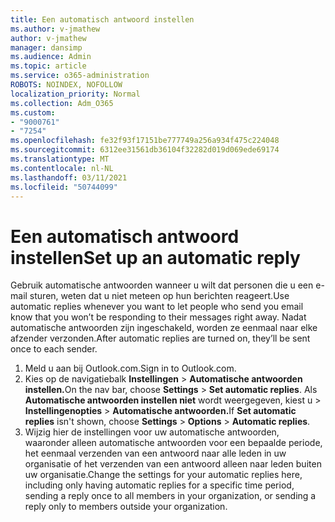 ```yaml
---
title: Een automatisch antwoord instellen
ms.author: v-jmathew
author: v-jmathew
manager: dansimp
ms.audience: Admin
ms.topic: article
ms.service: o365-administration
ROBOTS: NOINDEX, NOFOLLOW
localization_priority: Normal
ms.collection: Adm_O365
ms.custom:
- "9000761"
- "7254"
ms.openlocfilehash: fe32f93f17151be777749a256a934f475c224048
ms.sourcegitcommit: 6312ee31561db36104f32282d019d069ede69174
ms.translationtype: MT
ms.contentlocale: nl-NL
ms.lasthandoff: 03/11/2021
ms.locfileid: "50744099"
---
```

# <a name="set-up-an-automatic-reply"></a><span data-ttu-id="8143b-102">Een automatisch antwoord instellen</span><span class="sxs-lookup"><span data-stu-id="8143b-102">Set up an automatic reply</span></span>

<span data-ttu-id="8143b-103">Gebruik automatische antwoorden wanneer u wilt dat personen die u een e-mail sturen, weten dat u niet meteen op hun berichten reageert.</span><span class="sxs-lookup"><span data-stu-id="8143b-103">Use automatic replies whenever you want to let people who send you email know that you won’t be responding to their messages right away.</span></span> <span data-ttu-id="8143b-104">Nadat automatische antwoorden zijn ingeschakeld, worden ze eenmaal naar elke afzender verzonden.</span><span class="sxs-lookup"><span data-stu-id="8143b-104">After automatic replies are turned on, they’ll be sent once to each sender.</span></span>

1. <span data-ttu-id="8143b-105">Meld u aan bij Outlook.com.</span><span class="sxs-lookup"><span data-stu-id="8143b-105">Sign in to Outlook.com.</span></span>
2. <span data-ttu-id="8143b-106">Kies op de navigatiebalk **Instellingen**  >  **Automatische antwoorden instellen.**</span><span class="sxs-lookup"><span data-stu-id="8143b-106">On the nav bar, choose **Settings** > **Set automatic replies**.</span></span> <span data-ttu-id="8143b-107">Als **Automatische antwoorden instellen niet** wordt weergegeven, kiest u   >  **Instellingenopties**  >  **Automatische antwoorden.**</span><span class="sxs-lookup"><span data-stu-id="8143b-107">If **Set automatic replies** isn't shown, choose **Settings** > **Options** > **Automatic replies**.</span></span>
3. <span data-ttu-id="8143b-108">Wijzig hier de instellingen voor uw automatische antwoorden, waaronder alleen automatische antwoorden voor een bepaalde periode, het eenmaal verzenden van een antwoord naar alle leden in uw organisatie of het verzenden van een antwoord alleen naar leden buiten uw organisatie.</span><span class="sxs-lookup"><span data-stu-id="8143b-108">Change the settings for your automatic replies here, including only having automatic replies for a specific time period, sending a reply once to all members in your organization, or sending a reply only to members outside your organization.</span></span>

